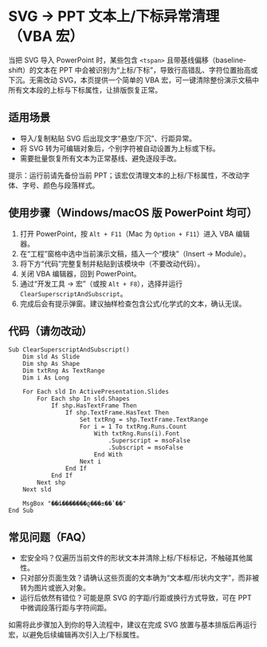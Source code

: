 # SVG → PPT 文本上/下标异常清理（VBA 宏）

当把 SVG 导入 PowerPoint 时，某些包含 `<tspan>` 且带基线偏移（baseline-shift）的文本在 PPT 中会被识别为“上标/下标”，导致行高错乱、字符位置抬高或下沉。无需改动 SVG，本页提供一个简单的 VBA 宏，可一键清除整份演示文稿中所有文本段的上标与下标属性，让排版恢复正常。

## 适用场景

- 导入/复制粘贴 SVG 后出现文字“悬空/下沉”、行距异常。
- 将 SVG 转为可编辑对象后，个别字符被自动设置为上标或下标。
- 需要批量恢复所有文本为正常基线、避免逐段手改。

提示：运行前请先备份当前 PPT；该宏仅清理文本的上标/下标属性，不改动字体、字号、颜色与段落样式。

## 使用步骤（Windows/macOS 版 PowerPoint 均可）

1. 打开 PowerPoint，按 `Alt + F11`（Mac 为 `Option + F11`）进入 VBA 编辑器。
2. 在“工程”窗格中选中当前演示文稿，插入一个“模块”（Insert → Module）。
3. 将下方“代码”完整复制并粘贴到该模块中（不要改动代码）。
4. 关闭 VBA 编辑器，回到 PowerPoint。
5. 通过“开发工具 → 宏”（或按 `Alt + F8`），选择并运行 `ClearSuperscriptAndSubscript`。
6. 完成后会有提示弹窗。建议抽样检查包含公式/化学式的文本，确认无误。

## 代码（请勿改动）

```visual basic
Sub ClearSuperscriptAndSubscript()
    Dim sld As Slide
    Dim shp As Shape
    Dim txtRng As TextRange
    Dim i As Long

    For Each sld In ActivePresentation.Slides
        For Each shp In sld.Shapes
            If shp.HasTextFrame Then
                If shp.TextFrame.HasText Then
                    Set txtRng = shp.TextFrame.TextRange
                    For i = 1 To txtRng.Runs.Count
                        With txtRng.Runs(i).Font
                            .Superscript = msoFalse
                            .Subscript = msoFalse
                        End With
                    Next i
                End If
            End If
        Next shp
    Next sld

    MsgBox "��ȡ�������ϱ���±��ʽ��"
End Sub

```

## 常见问题（FAQ）

- 宏安全吗？仅遍历当前文件的形状文本并清除上标/下标标记，不触碰其他属性。
- 只对部分页面生效？请确认这些页面的文本确为“文本框/形状内文字”，而非被转为图片或嵌入对象。
- 运行后依然有错位？可能是原 SVG 的字距/行距或换行方式导致，可在 PPT 中微调段落行距与字符间距。

如需将此步骤加入到你的导入流程中，建议在完成 SVG 放置与基本排版后再运行宏，以避免后续编辑再次引入上/下标属性。

